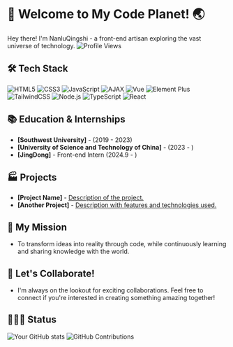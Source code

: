 # 🚀 Welcome to My Code Planet! 🌏
Hey there! I'm NanluQingshi - a front-end artisan exploring the vast universe of technology. ![Profile Views](https://komarev.com/ghpvc/?username=NanluQingshi)
## 🛠️ Tech Stack
![HTML5](https://img.shields.io/badge/html5-%23E34F26.svg?style=flat-square&logo=html5&logoColor=white)
![CSS3](https://img.shields.io/badge/css3-%231572B6.svg?style=flat-square&logo=css3&logoColor=white)
![JavaScript](https://img.shields.io/badge/javascript-%23323330.svg?style=flat-square&logo=javascript&logoColor=%23F7DF1E)
![AJAX](https://img.shields.io/badge/ajax-%23000000.svg?style=flat-square&logo=ajax&logoColor=white)
![Vue](https://img.shields.io/badge/vue.js-%234FC08D.svg?style=flat-square&logo=vue.js&logoColor=white)
![Element Plus](https://img.shields.io/badge/element%20plus-%23007FFF.svg?style=flat-square&logo=element&logoColor=white)
![TailwindCSS](https://img.shields.io/badge/tailwindcss-%2338B2AC.svg?style=flat-square&logo=tailwind-css&logoColor=white)
![Node.js](https://img.shields.io/badge/node.js-%23339933.svg?style=flat-square&logo=node.js&logoColor=white)
![TypeScript](https://img.shields.io/badge/typescript-%233178C6.svg?style=flat-square&logo=typescript&logoColor=white)
![React](https://img.shields.io/badge/react-%2320232a.svg?style=flat-square&logo=react&logoColor=%2361DAFB)

## 📚 Education & Internships
- **[Southwest University]** -  (2019 - 2023)
- **[University of Science and Technology of China]** - (2023 - )
- **[JingDong]** - Front-end Intern (2024.9 - )

## 🏭 Projects
- **[Project Name]** - [Description of the project.](project-link)
- **[Another Project]** - [Description with features and technologies used.](project-link)

<!-- ## 📝 Blog
Check out my latest articles on [My Blog](https://yourblog.com).
-->
  
## 🎯 My Mission
- To transform ideas into reality through code, while continuously learning and sharing knowledge with the world.
  
## 🤝 Let's Collaborate!
- I'm always on the lookout for exciting collaborations. Feel free to connect if you're interested in creating something amazing together!

## 🏃🏻‍♀️ Status
![Your GitHub stats](https://github-readme-stats.vercel.app/api?username=NanluQingshi&show_icons=true&theme=radical) ![GitHub Contributions](https://github-readme-streak-stats.herokuapp.com/?user=NanluQingshi&theme=radical)
<!--
**NanluQingshi/NanluQingshi** is a ✨ _special_ ✨ repository because its `README.md` (this file) appears on your GitHub profile.

Here are some ideas to get you started:

- 🔭 I’m currently working on ...
- 🌱 I’m currently learning ...
- 👯 I’m looking to collaborate on ...
- 🤔 I’m looking for help with ...
- 💬 Ask me about ...
- 📫 How to reach me: ...
- 😄 Pronouns: ...
- ⚡ Fun fact: ...
-->
